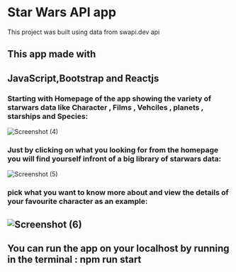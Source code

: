 # Star Wars API app

This project was built using data from swapi.dev api

## This app made with

JavaScript,Bootstrap and Reactjs
--------------------------------------------
### Starting with Homepage of the app showing the variety of starwars data like Character , Films , Vehciles , planets , starships and Species:

![Screenshot (4)](https://github.com/user-attachments/assets/b45d2e3a-3130-41de-8c19-c94099a753dd)

### Just by clicking on what you looking for from the homepage you will find yourself infront of a big library of starwars data:

![Screenshot (5)](https://github.com/user-attachments/assets/d957b6f1-6df3-425e-803d-28848f984e74)

### pick what you want to know more about and view the details of your favourite character as an example:

![Screenshot (6)](https://github.com/user-attachments/assets/e7ce2920-2ddc-4783-8d3c-c0e8389dd89d)
---------------------------------------------
## You can run the app on your localhost by running in the terminal : **npm run start**
